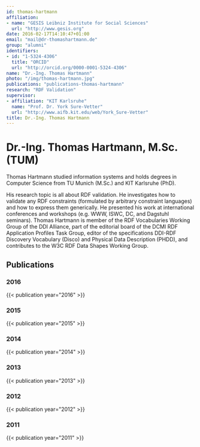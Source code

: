 ```yaml
---
id: thomas-hartmann
affiliation:
- name: "GESIS Leibniz Institute for Social Sciences"
  url: "http://www.gesis.org"
date: 2016-02-17T14:10:47+01:00
email: "mail@dr-thomashartmann.de"
group: "alumni"
identifiers:
- id: "1-5324-4306"
  title: "ORCID"
  url: "http://orcid.org/0000-0001-5324-4306"
name: "Dr.-Ing. Thomas Hartmann"
photo: "/img/thomas-hartmann.jpg"
publications: "publications-thomas-hartmann"
research: "RDF Validation"
supervisor:
- affiliation: "KIT Karlsruhe"
  name: "Prof. Dr. York Sure-Vetter"
  url: "http://www.aifb.kit.edu/web/York_Sure-Vetter"
title: Dr.-Ing. Thomas Hartmann
---
```


# Dr.-Ing. Thomas Hartmann, M.Sc. (TUM)

Thomas Hartmann studied information systems and holds degrees in Computer
Science from TU Munich (M.Sc.)  and KIT Karlsruhe (PhD).

His research topic is all about RDF validation. He investigates how to validate any
RDF constraints (formulated by arbitrary constraint languages) and how to 
express them generically. He presented his work at international conferences and
workshops (e.g. WWW, ISWC, DC, and Dagstuhl seminars). Thomas Hartmann is
member of the RDF Vocabularies Working Group of the DDI Alliance, part of
the editorial board of the DCMI RDF Application Profiles Task Group, 
editor of the specifications DDI-RDF Discovery Vocabulary (Disco) and Physical
Data Description (PHDD), and contributes to the W3C RDF Data Shapes
Working Group.

## Publications
### 2016
{{< publication year="2016" >}}
### 2015
{{< publication year="2015" >}}
### 2014
{{< publication year="2014" >}}
### 2013
{{< publication year="2013" >}}
### 2012
{{< publication year="2012" >}}
### 2011
{{< publication year="2011" >}}

